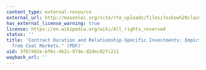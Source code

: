 ```yaml
---
content_type: external-resource
external_url: http://masonlec.org/site/rte_uploads/files/Joskow%20class%202%20reference.pdf
has_external_license_warning: true
license: https://en.wikipedia.org/wiki/All_rights_reserved
status: ''
title: 'Contract Duration and Relationship-Specific Investments: Empirical Evidence
  from Coal Markets." (PDF)'
uid: 3f67492e-bf6c-4b2c-974e-d2dec02fc211
wayback_url: ''
---
```

